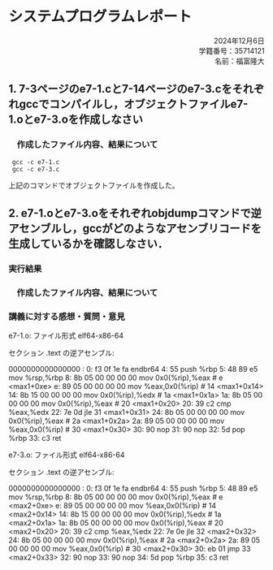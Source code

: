 # システムプログラムレポート

<div style="text-align: right;">  
2024年12月6日  <br>
学籍番号：35714121  <br>
名前：福富隆大  <br>
</div>  

## 1. 7-3ページのe7-1.cと7-14ページのe7-3.cをそれぞれgccでコンパイルし，オブジェクトファイルe7- 1.oとe7-3.oを作成しなさい

### 　作成したファイル内容、結果について  

```
 gcc -c e7-1.c
 gcc -c e7-3.c
```

上記のコマンドでオブジェクトファイルを作成した。

## 2. e7-1.oとe7-3.oをそれぞれobjdumpコマンドで逆アセンブルし，gccがどのようなアセンブリコードを⽣成しているかを確認しなさい．

### 実行結果  


### 　作成したファイル内容、結果について  


### 講義に対する感想・質問・意⾒  



e7-1.o:     ファイル形式 elf64-x86-64


セクション .text の逆アセンブル:

0000000000000000 <max1>:
   0:   f3 0f 1e fa             endbr64 
   4:   55                      push   %rbp
   5:   48 89 e5                mov    %rsp,%rbp
   8:   8b 05 00 00 00 00       mov    0x0(%rip),%eax        # e <max1+0xe>
   e:   89 05 00 00 00 00       mov    %eax,0x0(%rip)        # 14 <max1+0x14>
  14:   8b 15 00 00 00 00       mov    0x0(%rip),%edx        # 1a <max1+0x1a>
  1a:   8b 05 00 00 00 00       mov    0x0(%rip),%eax        # 20 <max1+0x20>
  20:   39 c2                   cmp    %eax,%edx
  22:   7e 0d                   jle    31 <max1+0x31>
  24:   8b 05 00 00 00 00       mov    0x0(%rip),%eax        # 2a <max1+0x2a>
  2a:   89 05 00 00 00 00       mov    %eax,0x0(%rip)        # 30 <max1+0x30>
  30:   90                      nop
  31:   90                      nop
  32:   5d                      pop    %rbp
  33:   c3                      ret    




e7-3.o:     ファイル形式 elf64-x86-64


セクション .text の逆アセンブル:

0000000000000000 <max2>:
   0:   f3 0f 1e fa             endbr64 
   4:   55                      push   %rbp
   5:   48 89 e5                mov    %rsp,%rbp
   8:   8b 05 00 00 00 00       mov    0x0(%rip),%eax        # e <max2+0xe>
   e:   89 05 00 00 00 00       mov    %eax,0x0(%rip)        # 14 <max2+0x14>
  14:   8b 15 00 00 00 00       mov    0x0(%rip),%edx        # 1a <max2+0x1a>
  1a:   8b 05 00 00 00 00       mov    0x0(%rip),%eax        # 20 <max2+0x20>
  20:   39 c2                   cmp    %eax,%edx
  22:   7e 0e                   jle    32 <max2+0x32>
  24:   8b 05 00 00 00 00       mov    0x0(%rip),%eax        # 2a <max2+0x2a>
  2a:   89 05 00 00 00 00       mov    %eax,0x0(%rip)        # 30 <max2+0x30>
  30:   eb 01                   jmp    33 <max2+0x33>
  32:   90                      nop
  33:   90                      nop
  34:   5d                      pop    %rbp
  35:   c3                      ret    